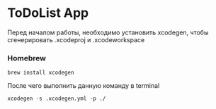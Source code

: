 #  ToDoList App

Перед началом работы, необходимо установить xcodegen, чтобы сгенерировать .xcodeproj и .xcodeworkspace

### Homebrew
```
brew install xcodegen
```

После чего выполнить данную команду в terminal
```
xcodegen -s .xcodegen.yml -p ./   
```
